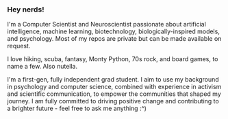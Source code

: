 ### **Hey nerds!**

I'm a Computer Scientist and Neuroscientist passionate about artificial intelligence, machine learning, biotechnology, biologically-inspired models, and psychology. Most of my repos are private but can be made available on request.

I love hiking, scuba,  fantasy, Monty Python, 70s rock, and board games, to name a few. Also nutella. 

I'm a first-gen, fully independent grad student. I aim to use my background in psychology and computer science, combined with experience in activism and scientific communication, to empower the communities that shaped my journey. I am fully committed to driving positive change and contributing to a brighter future - feel free to ask me anything :^)

<!--
**chrisyphus/chrisyphus** is a ✨ _special_ ✨ repository because its `README.md` (this file) appears on your GitHub profile.

Here are some ideas to get you started:

- 🔭 I’m currently working on ...
- 🌱 I’m currently learning ...
- 👯 I’m looking to collaborate on ...
- 🤔 I’m looking for help with ...
- 💬 Ask me about ...
- 📫 How to reach me: ...
- 😄 Pronouns: ...
- ⚡ Fun fact: ...
-->
